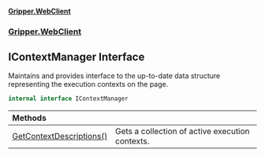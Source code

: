 #### [Gripper.WebClient](index 'index')
### [Gripper.WebClient](Gripper_WebClient 'Gripper.WebClient')
## IContextManager Interface
Maintains and provides interface to the up-to-date data structure representing the execution contexts on the page.  
```csharp
internal interface IContextManager
```

| Methods | |
| :--- | :--- |
| [GetContextDescriptions()](Gripper_WebClient_IContextManager_GetContextDescriptions() 'Gripper.WebClient.IContextManager.GetContextDescriptions()') | Gets a collection of active execution contexts.<br/> |
